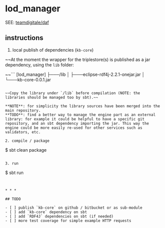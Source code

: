 
lod_manager
===============

SEE: [teamdigitale/daf](https://github.com/teamdigitale/daf) 

## instructions

1. local publish of dependencies (`kb-core`)

~~At the moment the wrapper for the triplestore(s) is published as a jar dependency, using the `lib` folder:

~~```
[lod_manager]
├───/lib
│   ├───eclipse-rdf4j-2.2.1-onejar.jar
│   └───kb-core-0.0.1.jar
```~~

~~Copy the library under `/lib` before compilation (NOTE: the libraries should be managed too by sbt).~~

**NOTE**: for simplicity the library sources have been merged into the main repository.
**TODO**: find a better way to manage the engine part as an external library: for example it could be helpful to have a specific git repository, and an sbt dependency importing the jar. This way the engine could be more easily re-used for other services such as validators, etc.

2. compile / package

```
$ sbt clean package
```

3. run

```
$ sbt run 
```


* * * 

## TODO 

- [ ] publish `kb-core` on github / bitbucket or as sub-module
- [ ] add `kb-core` dependency on sbt 
- [ ] add `RDF4J` dependencies on sbt (if needed)
- [ ] more test coverage for simple example HTTP requests


